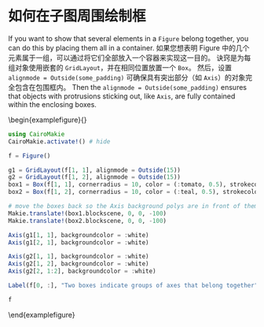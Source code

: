 # 如何在子图周围绘制框

If you want to show that several elements in a `Figure` belong together, you can do this by placing them all in a container.
如果您想表明 Figure 中的几个元素属于一组，可以通过将它们全部放入一个容器来实现这一目的。
诀窍是为每组对象使用嵌套的 `GridLayout`，并在相同位置放置一个 `Box`。
然后，设置 `alignmode = Outside(some_padding)` 可确保具有突出部分（如 `Axis`）的对象完全包含在包围框内。
Then the `alignmode = Outside(some_padding)` ensures that objects with protrusions sticking out, like `Axis`, are fully contained within the enclosing boxes.

\begin{examplefigure}{}

```julia
using CairoMakie
CairoMakie.activate!() # hide

f = Figure()

g1 = GridLayout(f[1, 1], alignmode = Outside(15))
g2 = GridLayout(f[1, 2], alignmode = Outside(15))
box1 = Box(f[1, 1], cornerradius = 10, color = (:tomato, 0.5), strokecolor = :transparent)
box2 = Box(f[1, 2], cornerradius = 10, color = (:teal, 0.5), strokecolor = :transparent)

# move the boxes back so the Axis background polys are in front of them
Makie.translate!(box1.blockscene, 0, 0, -100)
Makie.translate!(box2.blockscene, 0, 0, -100)

Axis(g1[1, 1], backgroundcolor = :white)
Axis(g1[2, 1], backgroundcolor = :white)

Axis(g2[1, 1], backgroundcolor = :white)
Axis(g2[1, 2], backgroundcolor = :white)
Axis(g2[2, 1:2], backgroundcolor = :white)

Label(f[0, :], "Two boxes indicate groups of axes that belong together")

f
```

\end{examplefigure}
